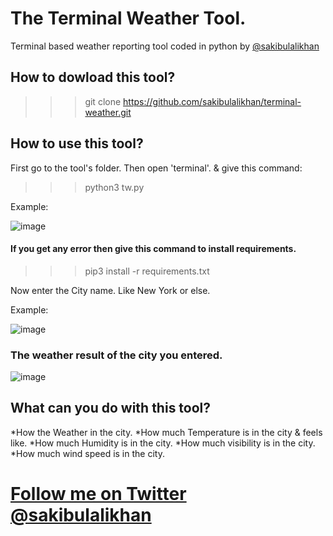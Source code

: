 # The Terminal Weather Tool.
Terminal based weather reporting tool coded in python by [@sakibulalikhan](https://twitter.com/sakibulalikhan)

## How to dowload this tool?
>>> git clone https://github.com/sakibulalikhan/terminal-weather.git

## How to use this tool?
First go to the tool's folder. Then open 'terminal'. & give this command:
>>> python3 tw.py

Example:

![image](https://user-images.githubusercontent.com/75080608/192151124-3556be88-d15b-4720-8905-c5edab520ba6.png)

#### If you get any error then give this command to install requirements.
>>> pip3 install -r requirements.txt


Now enter the City name. Like New York or else.

Example:

![image](https://user-images.githubusercontent.com/75080608/192151181-6031b892-2e61-40db-b3a1-c918c476bd4d.png)

### The weather result of the city you entered.

![image](https://user-images.githubusercontent.com/75080608/192151232-1629758e-9a5a-4dd5-a589-39b7e64db66c.png)

## What can you do with this tool?

*How the Weather in the city.
*How much Temperature is in the city & feels like.
*How much Humidity is in the city.
*How much visibility is in the city.
*How much wind speed is in the city.

# [Follow me on Twitter](https://twitter.com/sakibulalikhan) [@sakibulalikhan](https://twitter.com/sakibulalikhan)
